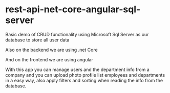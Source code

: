 # rest-api-net-core-angular-sql-server

Basic demo of CRUD functionality using Microsoft Sql Server as our database to store all user data

Also on the backend we are using .net Core 

And on the frontend we are using angular 

With this app you can manage users and the department info from a company and you can upload photo profile
list employees and departments in a easy way, also apply filters and sorting when reading the info from the database.
